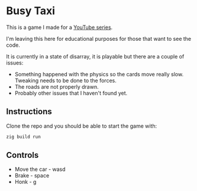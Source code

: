 # Busy Taxi

This is a game I made for a [YouTube series](https://www.youtube.com/watch?v=HEoxoIGsHY8&list=PL4EtwuhtXRFx8RKwWeKgEmvyQRQC602cq).

I'm leaving this here for educational purposes for those that want to see the code.

It is currently in a state of disarray, it is playable but there are a couple of issues:

- Something happened with the physics so the cards move really slow. Tweaking needs to be done to the forces.
- The roads are not properly drawn.
- Probably other issues that I haven't found yet.

## Instructions

Clone the repo and you should be able to start the game with:

```bash
zig build run
```

## Controls

- Move the car - wasd
- Brake - space
- Honk - g
